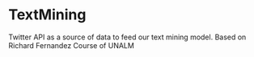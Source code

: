 # TextMining
Twitter API as a source of data to feed our text mining model. Based on Richard Fernandez Course of UNALM
